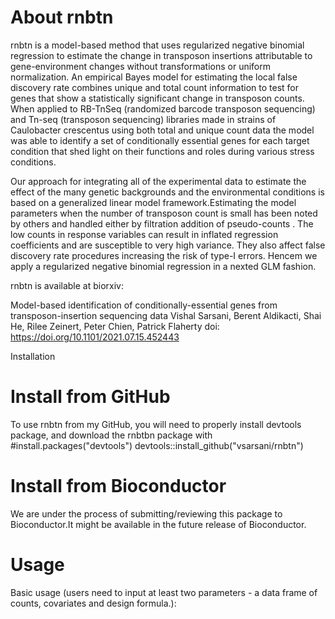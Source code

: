 # About rnbtn

rnbtn is a model-based method that uses regularized negative binomial regression to estimate the change in transposon insertions attributable to gene-environment changes without transformations or uniform normalization. An empirical Bayes model for estimating the local false discovery rate combines unique and total count information to test for genes that show a statistically significant change in transposon counts. When applied to RB-TnSeq (randomized barcode transposon sequencing) and Tn-seq (transposon sequencing) libraries made in strains of Caulobacter crescentus using both total and unique count data the model was able to identify a set of conditionally essential genes for each target condition that shed light on their functions and roles during various stress conditions.


Our approach for integrating all of the experimental data to estimate the effect of the many genetic backgrounds and the environmental conditions is based on a generalized linear 
model framework.Estimating the model parameters when the number of transposon count is small has been noted by others and handled either by filtration 
addition of pseudo-counts . The low counts in response variables can result in inflated regression coefficients and are susceptible to very high variance. They also affect false discovery rate procedures increasing the risk of type-I errors. Hencem we apply a regularized negative binomial regression in a nexted GLM fashion.



rnbtn is available at biorxiv:

Model-based identification of conditionally-essential genes from transposon-insertion sequencing data
 Vishal Sarsani, Berent Aldikacti, Shai He, Rilee Zeinert, Peter Chien, Patrick Flaherty
doi: https://doi.org/10.1101/2021.07.15.452443

Installation


# Install from GitHub
To use rnbtn from my GitHub, you will need to properly install devtools package, and download the rnbtbn package with
#install.packages("devtools")
devtools::install_github("vsarsani/rnbtn")


# Install from Bioconductor
We are under the process of submitting/reviewing this package to Bioconductor.It might be available in the future release of Bioconductor.



# Usage
Basic usage (users need to input at least two parameters - a data frame of counts, covariates and design formula.):

